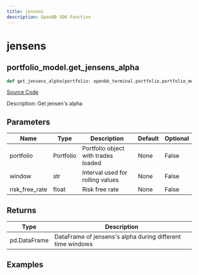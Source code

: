 ```yaml
---
title: jensens
description: OpenBB SDK Function
---
```


# jensens

## portfolio_model.get_jensens_alpha

```python title='openbb_terminal/portfolio/portfolio_model.py'
def get_jensens_alpha(portfolio: openbb_terminal.portfolio.portfolio_model.PortfolioModel, risk_free_rate: float, window: str) -> None:
```
[Source Code](https://github.com/OpenBB-finance/OpenBBTerminal/tree/main/openbb_terminal/portfolio/portfolio_model.py#L1223)

Description: Get jensen's alpha

## Parameters

| Name | Type | Description | Default | Optional |
| ---- | ---- | ----------- | ------- | -------- |
| portfolio | Portfolio | Portfolio object with trades loaded | None | False |
| window | str | Interval used for rolling values | None | False |
| risk_free_rate | float | Risk free rate | None | False |

## Returns

| Type | Description |
| ---- | ----------- |
| pd.DataFrame | DataFrame of jensens's alpha during different time windows |

## Examples

